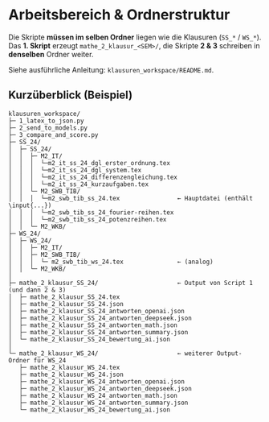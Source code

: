 # Arbeitsbereich & Ordnerstruktur

Die Skripte **müssen im selben Ordner** liegen wie die Klausuren (`SS_*` / `WS_*`).  
Das **1. Skript** erzeugt `mathe_2_klausur_<SEM>/`, die Skripte **2 & 3** schreiben in **denselben** Ordner weiter.

Siehe ausführliche Anleitung: `klausuren_workspace/README.md`.

## Kurzüberblick (Beispiel)

```
klausuren_workspace/
├─ 1_latex_to_json.py
├─ 2_send_to_models.py
├─ 3_compare_and_score.py
├─ SS_24/
│  ├─ SS_24/
│  │  ├─ M2_IT/
│  │  │  └─m2_it_ss_24_dgl_erster_ordnung.tex
│  │  │  └─m2_it_ss_24_dgl_system.tex
│  │  │  └─m2_it_ss_24_differenzengleichung.tex
│  │  │  └─m2_it_ss_24_kurzaufgaben.tex
│  │  └─ M2_SWB_TIB/
│  │  │  └─m2_swb_tib_ss_24.tex                ← Hauptdatei (enthält \input{...})
│  │  │  └─m2_swb_tib_ss_24_fourier-reihen.tex
│  │  │  └─m2_swb_tib_ss_24_potenzreihen.tex
│  │  └─ M2_WKB/
├─ WS_24/
│  ├─ WS_24/
│  │  ├─ M2_IT/
│  │  ├─ M2_SWB_TIB/
│  │  │  └─ m2_swb_tib_ws_24.tex               ← (analog)
│  │  └─ M2_WKB/
│
├─ mathe_2_klausur_SS_24/                      ← Output von Script 1 (und dann 2 & 3)
│  ├─ mathe_2_klausur_SS_24.tex
│  ├─ mathe_2_klausur_SS_24.json
│  ├─ mathe_2_klausur_SS_24_antworten_openai.json
│  ├─ mathe_2_klausur_SS_24_antworten_deepseek.json
│  ├─ mathe_2_klausur_SS_24_antworten_math.json
│  ├─ mathe_2_klausur_SS_24_antworten_summary.json
│  └─ mathe_2_klausur_SS_24_bewertung_ai.json
│
└─ mathe_2_klausur_WS_24/                      ← weiterer Output-Ordner für WS_24
   ├─ mathe_2_klausur_WS_24.tex
   ├─ mathe_2_klausur_WS_24.json
   ├─ mathe_2_klausur_WS_24_antworten_openai.json
   ├─ mathe_2_klausur_WS_24_antworten_deepseek.json
   ├─ mathe_2_klausur_WS_24_antworten_math.json
   ├─ mathe_2_klausur_WS_24_antworten_summary.json
   └─ mathe_2_klausur_WS_24_bewertung_ai.json
```
